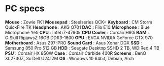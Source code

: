# PC specs

**Mouse** : Zowie FK1 
**Mousepad** : Steelseries QCK+ 
**Keyboard** : CM Storm QuickFire TK 
**Headphone** : AKG Q701 
**DAC** : Fiio E10 
**Microphone** :	Blue Microphone Yeti 
**CPU** : Intel i7-4790k 
**CPU Cooler** :	Corsair H80i 
**RAM** : G.Skill RipjawsZ 16GB DDR3-1600 
**GPU** : EVGA NVIDIA GeForce GTX 970 
**Motherboard** : Asus Z97-PRO 
**Sound Card** : Asus Xonar DGX
**SSD** : Samsung 850 Pro 512 GB 
**HDD** : Seagate Desktop SSHD 2 TB, WD Red 4 TB
**PSU** : Corsair HX 850W 
**Case** : Corsair Carbide 400R 
**Screens** : BenQ XL2730Z, 3x Dell U2412M 
**OS** :	Windows 10 64bit, Debian, Arch 